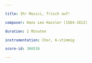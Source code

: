 ```yaml
---

title: Ihr Musici, frisch auf!

composer: Hans Leo Hassler (1564-1612)

duration: 2 Minuten

instrumentation: Chor, 6-stimmig

score-id: 366536

---
```

